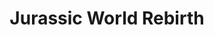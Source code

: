---
title: "Jurassic World Rebirth"
year: 2025
rating: 1
stars: "★"
liked: false
rewatched: false
permalink: "jurassic-world-rebirth"
watched_on: 2025-08-06
---
